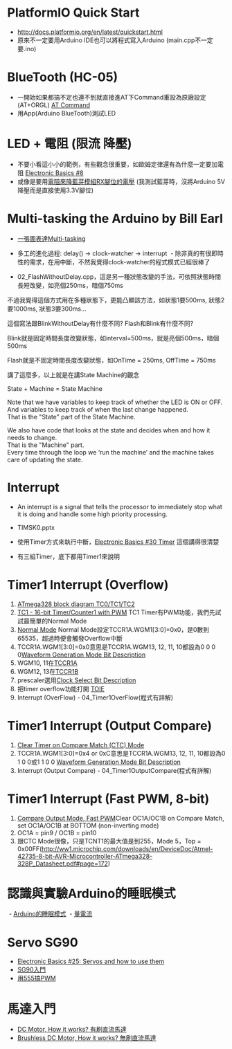 # PlatformIO Quick Start
* http://docs.platformio.org/en/latest/quickstart.html
* 原來不一定要用Arduino IDE也可以將程式寫入Arduino (main.cpp不一定要.ino)

# BlueTooth (HC-05)
* 一開始如果都搞不定也連不到就直接進AT下Command重設為原廠設定 (AT+ORGL) [AT Command](http://www.linotux.ch/arduino/HC-0305_serial_module_AT_commamd_set_201104_revised.pdf)
* 用App(Arduino BlueTooth)測試LED

# LED + 電阻 (限流 降壓)
* 不要小看這小小的範例，有些觀念很重要，如歐姆定律還有為什麼一定要加電阻 [Electronic Basics #8](https://www.youtube.com/watch?v=Qlayua3yjuE)
* 或像是要用[電阻來降藍芽模組RX腳位的電壓](https://swf.com.tw/?p=705) (我測試藍芽時，沒將Arduino 5V降壓而是直接使用3.3V腳位)

# Multi-tasking the Arduino by Bill Earl
* [一張圖表達Multi-tasking](https://s3.amazonaws.com/learn-production/guides/images/000/000/799/medium800/368px-One_man_band__CDV_by_Knox__c1865.JPG?1448301986)

* 多工的進化過程: delay() -> clock-watcher -> interrupt
  - 除非真的有很即時性的需求，在用中斷，不然我覺得clock-watcher的程式模式已經很棒了

* 02_FlashWithoutDelay.cpp，這是另一種狀態改變的手法，可依照狀態時間長短改變，如亮個250ms，暗個750ms

不過我覺得這個方式用在多種狀態下，更能凸顯該方法，如狀態1要500ms, 狀態2要1000ms, 狀態3要300ms...

這個寫法跟BlinkWithoutDelay有什麼不同? Flash和Blink有什麼不同?

Blink就是固定時間長度改變狀態，如interval=500ms，就是亮個500ms，暗個500ms

Flash就是不固定時間長度改變狀態，如OnTime = 250ms, OffTime = 750ms

講了這麼多，以上就是在講State Machine的觀念

  State + Machine = State Machine

   Note that we have variables to keep track of whether the LED is ON or OFF.
   And variables to keep track of when the last change happened.   
   That is the "State" part of the State Machine.  

   We also have code that looks at the state and decides when and how it needs to change.  
   That is the "Machine" part.  
   Every time through the loop we ‘run the machine’ and the machine takes care of updating the state.
  
# Interrupt
  - An interrupt is a signal that tells the processor to immediately stop what it is doing and handle some high priority processing.  

* TIMSK0.pptx

* 使用Timer方式來執行中斷，[Electronic Basics #30 Timer](https://www.youtube.com/watch?v=IdL0_ZJ7V2s) 這個講得很清楚

* 有三組Timer，底下都用Timer1來說明

# Timer1 Interrupt (Overflow)
 1. [ATmega328 block diagram TC0/TC1/TC2](http://ww1.microchip.com/downloads/en/DeviceDoc/Atmel-42735-8-bit-AVR-Microcontroller-ATmega328-328P_Datasheet.pdf#page=13)
 2. [TC1 - 16-bit Timer/Counter1 with PWM](http://ww1.microchip.com/downloads/en/DeviceDoc/Atmel-42735-8-bit-AVR-Microcontroller-ATmega328-328P_Datasheet.pdf#page=149) TC1 Timer有PWM功能，我們先試試最簡單的Normal Mode
 3. [Normal Mode](http://ww1.microchip.com/downloads/en/DeviceDoc/Atmel-42735-8-bit-AVR-Microcontroller-ATmega328-328P_Datasheet.pdf#page=161) Normal Mode設定TCCR1A.WGM1[3:0]=0x0，是0數到65535，超過時便會觸發Overflow中斷
 4. TCCR1A.WGM1[3:0]=0x0意思是TCCR1A.WGM13, 12, 11, 10都設為0 0 0 0[Waveform Generation Mode Bit Description](http://ww1.microchip.com/downloads/en/DeviceDoc/Atmel-42735-8-bit-AVR-Microcontroller-ATmega328-328P_Datasheet.pdf#page=171)
 5. WGM10, 11在[TCCR1A](http://ww1.microchip.com/downloads/en/DeviceDoc/Atmel-42735-8-bit-AVR-Microcontroller-ATmega328-328P_Datasheet.pdf#page=170)
 6. WGM12, 13在[TCCR1B](http://ww1.microchip.com/downloads/en/DeviceDoc/Atmel-42735-8-bit-AVR-Microcontroller-ATmega328-328P_Datasheet.pdf#page=173)
 7. prescaler選用[Clock Select Bit Description](http://ww1.microchip.com/downloads/en/DeviceDoc/Atmel-42735-8-bit-AVR-Microcontroller-ATmega328-328P_Datasheet.pdf#page=173)
 8. 把timer overflow功能打開 [TOIE](http://ww1.microchip.com/downloads/en/DeviceDoc/Atmel-42735-8-bit-AVR-Microcontroller-ATmega328-328P_Datasheet.pdf#page=184)
 9. Interrupt (OverFlow) - 04_Timer1OverFlow(程式有詳解)

# Timer1 Interrupt (Output Compare)
 1. [Clear Timer on Compare Match (CTC) Mode](http://ww1.microchip.com/downloads/en/DeviceDoc/Atmel-42735-8-bit-AVR-Microcontroller-ATmega328-328P_Datasheet.pdf#page=161)
 2. TCCR1A.WGM1[3:0]=0x4 or 0xC意思是TCCR1A.WGM13, 12, 11, 10都設為0 1 0 0或1 1 0 0 [Waveform Generation Mode Bit Description](http://ww1.microchip.com/downloads/en/DeviceDoc/Atmel-42735-8-bit-AVR-Microcontroller-ATmega328-328P_Datasheet.pdf#page=172)
 3. Interrupt (Output Compare) - 04_Timer1OutputCompare(程式有詳解)

# Timer1 Interrupt (Fast PWM, 8-bit)
 1. [Compare Output Mode, Fast PWM](http://ww1.microchip.com/downloads/en/DeviceDoc/Atmel-42735-8-bit-AVR-Microcontroller-ATmega328-328P_Datasheet.pdf#page=171)Clear OC1A/OC1B on Compare Match, set OC1A/OC1B at BOTTOM (non-inverting mode)
 2. OC1A = pin9 / OC1B = pin10
 3. 跟CTC Mode很像，只是TCNT1的最大值是到255，Mode 5，Top = 0x00FF(http://ww1.microchip.com/downloads/en/DeviceDoc/Atmel-42735-8-bit-AVR-Microcontroller-ATmega328-328P_Datasheet.pdf#page=172)

 
# 認識與實驗Arduino的睡眠模式
  - [Arduino的睡眠模式](https://swf.com.tw/?p=525)
  - [量電流](http://www.electrodragon.com/measure-a-system-current-consumption-draw-arduino-in-case/)

# Servo SG90
 - [Electronic Basics #25: Servos and how to use them](https://www.youtube.com/watch?v=J8atdmEqZsc)
 - [SG90入門](https://learn.adafruit.com/adafruit-arduino-lesson-14-servo-motors?view=all)
 - [用555搞PWM](http://davidchensbase.blogspot.tw/2015/05/555-timer-servo-tester.html)
 
# 馬達入門
 - [DC Motor, How it works? 有刷直流馬達](https://www.youtube.com/watch?v=LAtPHANEfQo&t=7s)
 - [Brushless DC Motor, How it works? 無刷直流馬達](https://www.youtube.com/watch?v=bCEiOnuODac&t=10s)
